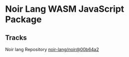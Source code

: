 # Noir Lang WASM JavaScript Package

## Tracks
Noir lang Repository [noir-lang/noir@00b64a2](https://github.com/noir-lang/noir/tree/00b64a2d1f0838fad9df1aba5b15dd293cd80138)